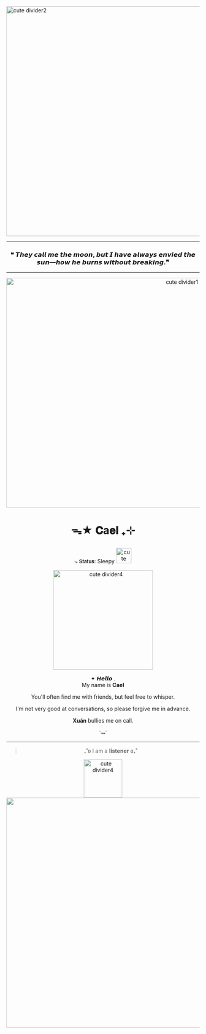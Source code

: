 <img src="https://media.discordapp.net/attachments/1430874004889141283/1430960687122747392/Untitled_design_3.png?ex=68fbad7d&is=68fa5bfd&hm=ae3566ab15add543b5a0479db3806c6189f88e97d8a9d1d8734001f3087488cd&=&format=webp&quality=lossless&width=670&height=251" width="2000" height="600" alt="cute divider2"/>

---

  <div align='center'>
</p>

 ### ❝ 𝙏𝙝𝙚𝙮 𝙘𝙖𝙡𝙡 𝙢𝙚 𝙩𝙝𝙚 𝙢𝙤𝙤𝙣, 𝙗𝙪𝙩 𝙄 𝙝𝙖𝙫𝙚 𝙖𝙡𝙬𝙖𝙮𝙨 𝙚𝙣𝙫𝙞𝙚𝙙 𝙩𝙝𝙚 𝙨𝙪𝙣—𝙝𝙤𝙬 𝙝𝙚 𝙗𝙪𝙧𝙣𝙨 𝙬𝙞𝙩𝙝𝙤𝙪𝙩 𝙗𝙧𝙚𝙖𝙠𝙞𝙣𝙜.❞
---

<img src="https://media.discordapp.net/attachments/1430874004889141283/1430960686388871310/Untitled_design_4.png?ex=68fbad7d&is=68fa5bfd&hm=ec71282d441015725f579290f64fd96cd409f48cf959fe5d99e138a38a47b5f2&=&format=webp&quality=lossless&width=475&height=268" width="900" height="600" alt="cute divider1"/>

#  <p align="center"> ᯓ★ 𝐂a𝐞𝐥 ₊⊹
⤷  𝗦𝘁𝗮𝘁𝘂𝘀: Sleepy
<img src="https://media.discordapp.net/attachments/1430874004889141283/1430963536493809755/ezgif-84eaacd003b83c.gif?ex=68fbb025&is=68fa5ea5&hm=9d3cee154989a885641794c3aa3d48f5f25fec0ffac7e656e769e489811ba5d2&=&width=268&height=268" width="40" height="40" alt="cute divider4"/>

<img src="https://media.discordapp.net/attachments/1430874004889141283/1430961271800336454/image.png?ex=68fbae09&is=68fa5c89&hm=237603b9ee529c2086e8ce52c9089b754f3fbf3ffca4bd8ba592a0db7c189efd&=&format=webp&quality=lossless&width=800&height=139" width="260" height="260" alt="cute divider4"/>

✦ 𝙃𝙚𝙡𝙡𝙤 .    
My name is **Cael**

You'll often find me with friends, 
but feel free to whisper.

I'm not very good at conversations, so please forgive me in advance.

**Xuán** bullies me on call.

˙𐃷˙

---

> ₊˚ʚ I am a **listener** ɞ₊˚  

 <img src="https://media.discordapp.net/attachments/1430874004889141283/1430968233032421509/ezgif-544db82636c431.gif?ex=68fbb484&is=68fa6304&hm=796105c56b3464d4f8829608f2a643214579e1ba994b9ca8e783f61bfd6b1e4e&=&width=275&height=183" width="100" height="100" alt="cute divider4"/>


 

<img src="https://media.discordapp.net/attachments/1430874004889141283/1430960687450030302/Untitled_design_2.png?ex=68fbad7d&is=68fa5bfd&hm=d83cd4a6b9ab0e1da38039f3a2812b07b46d27393d851f5bed93d579dc05a23c&=&format=webp&quality=lossless&width=670&height=251" width="2000" height="600" alt="cute divider3"/>
